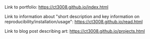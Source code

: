 Link to portfolio: https://ct3008.github.io/index.html

Link to information about "short description and key information on reproducibility/installation/usage": https://ct3008.github.io/read.html

Link to blog post describing art: https://ct3008.github.io/projects.html
